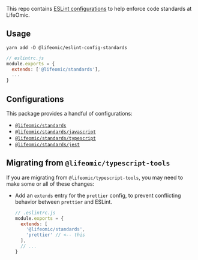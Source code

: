 This repo contains [ESLint configurations](https://eslint.org/docs/developer-guide/shareable-configs) to help enforce code standards at LifeOmic.

## Usage

```
yarn add -D @lifeomic/eslint-config-standards
```

```javascript
// eslintrc.js
module.exports = {
  extends: ['@lifeomic/standards'],
  ...
}
```

## Configurations
This package provides a handful of configurations:

- [`@lifeomic/standards`](lib/index.js)
- [`@lifeomic/standards/javascript`](lib/javascript.js)
- [`@lifeomic/standards/typescript`](lib/typescript.js)
- [`@lifeomic/standards/jest`](lib/jest.js)

## Migrating from `@lifeomic/typescript-tools`

If you are migrating from `@lifeomic/typescript-tools`, you may need to make some or all of these changes:

- Add an `extends` entry for the `prettier` config, to prevent conflicting behavior between `prettier` and ESLint.
  ```javascript
  // .eslintrc.js
  module.exports = {
    extends: [
      '@lifeomic/standards',
      'prettier' // <-- this
    ],
    // ...
  }
  ```
